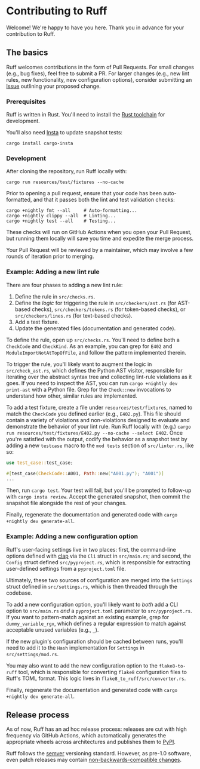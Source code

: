 # Contributing to Ruff

Welcome! We're happy to have you here. Thank you in advance for your contribution to Ruff.

## The basics

Ruff welcomes contributions in the form of Pull Requests. For small changes (e.g., bug fixes), feel
free to submit a PR. For larger changes (e.g., new lint rules, new functionality, new configuration
options), consider submitting an [Issue](https://github.com/charliermarsh/ruff/issues) outlining
your proposed change.

### Prerequisites

Ruff is written in Rust. You'll need to install the
[Rust toolchain](https://www.rust-lang.org/tools/install) for development.

You'll also need [Insta](https://insta.rs/docs/) to update snapshot tests:

```shell
cargo install cargo-insta
```

### Development

After cloning the repository, run Ruff locally with:

```shell
cargo run resources/test/fixtures --no-cache
```

Prior to opening a pull request, ensure that your code has been auto-formatted, and that it passes
both the lint and test validation checks:

```shell
cargo +nightly fmt --all     # Auto-formatting...
cargo +nightly clippy --all  # Linting...
cargo +nightly test --all    # Testing...
```

These checks will run on GitHub Actions when you open your Pull Request, but running them locally
will save you time and expedite the merge process.

Your Pull Request will be reviewed by a maintainer, which may involve a few rounds of iteration
prior to merging.

### Example: Adding a new lint rule

There are four phases to adding a new lint rule:

1. Define the rule in `src/checks.rs`.
2. Define the _logic_ for triggering the rule in `src/checkers/ast.rs` (for AST-based checks),
   `src/checkers/tokens.rs` (for token-based checks), or `src/checkers/lines.rs` (for text-based checks).
3. Add a test fixture.
4. Update the generated files (documentation and generated code).

To define the rule, open up `src/checks.rs`. You'll need to define both a `CheckCode` and
`CheckKind`. As an example, you can grep for `E402` and `ModuleImportNotAtTopOfFile`, and follow the
pattern implemented therein.

To trigger the rule, you'll likely want to augment the logic in `src/check_ast.rs`, which defines
the Python AST visitor, responsible for iterating over the abstract syntax tree and collecting
lint-rule violations as it goes. If you need to inspect the AST, you can run
`cargo +nightly dev print-ast` with a Python file. Grep for the `Check::new` invocations to
understand how other, similar rules are implemented.

To add a test fixture, create a file under `resources/test/fixtures`, named to match the `CheckCode`
you defined earlier (e.g., `E402.py`). This file should contain a variety of violations and
non-violations designed to evaluate and demonstrate the behavior of your lint rule. Run Ruff locally
with (e.g.) `cargo run resources/test/fixtures/E402.py --no-cache --select E402`. Once you're satisfied with the
output, codify the behavior as a snapshot test by adding a new `testcase` macro to the `mod tests`
section of `src/linter.rs`, like so:

```rust
use test_case::test_case;

#[test_case(CheckCode::A001, Path::new("A001.py"); "A001")]
...
```

Then, run `cargo test`. Your test will fail, but you'll be prompted to follow-up with
`cargo insta review`. Accept the generated snapshot, then commit the snapshot file alongside the
rest of your changes.

Finally, regenerate the documentation and generated code with `cargo +nightly dev generate-all`.

### Example: Adding a new configuration option

Ruff's user-facing settings live in two places: first, the command-line options defined with
[clap](https://docs.rs/clap/latest/clap/) via the `Cli` struct in `src/main.rs`; and second, the
`Config` struct defined `src/pyproject.rs`, which is responsible for extracting user-defined
settings from a `pyproject.toml` file.

Ultimately, these two sources of configuration are merged into the `Settings` struct defined
in `src/settings.rs`, which is then threaded through the codebase.

To add a new configuration option, you'll likely want to _both_ add a CLI option to `src/main.rs`
_and_ a `pyproject.toml` parameter to `src/pyproject.rs`. If you want to pattern-match against an
existing example, grep for `dummy_variable_rgx`, which defines a regular expression to match against
acceptable unused variables (e.g., `_`).

If the new plugin's configuration should be cached between runs, you'll need to add it to the
`Hash` implementation for `Settings` in `src/settings/mod.rs`.

You may also want to add the new configuration option to the `flake8-to-ruff` tool, which is
responsible for converting `flake8` configuration files to Ruff's TOML format. This logic
lives in `flake8_to_ruff/src/converter.rs`.

Finally, regenerate the documentation and generated code with `cargo +nightly dev generate-all`.

## Release process

As of now, Ruff has an ad hoc release process: releases are cut with high frequency via GitHub
Actions, which automatically generates the appropriate wheels across architectures and publishes
them to [PyPI](https://pypi.org/project/ruff/).

Ruff follows the [semver](https://semver.org/) versioning standard. However, as pre-1.0 software,
even patch releases may contain [non-backwards-compatible changes](https://semver.org/#spec-item-4).
